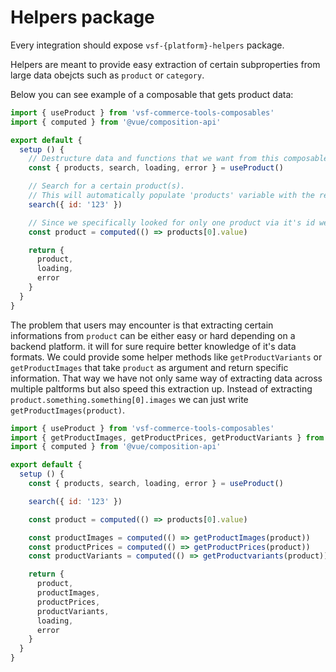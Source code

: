 # Helpers package

Every integration should expose `vsf-{platform}-helpers` package.

Helpers are meant to provide easy extraction of certain subproperties from large data obejcts such as `product` or `category`.

Below you can see example of a composable that gets product data:
```js
import { useProduct } from 'vsf-commerce-tools-composables'
import { computed } from '@vue/composition-api'

export default {
  setup () {
    // Destructure data and functions that we want from this composable
    const { products, search, loading, error } = useProduct()

    // Search for a certain product(s). 
    // This will automatically populate 'products' variable with the results.
    search({ id: '123' })

    // Since we specifically looked for only one product via it's id we can assign it to `product` variable
    const product = computed(() => products[0].value)

    return {
      product,
      loading,
      error
    }
  }
}
```
The problem that users may encounter is that extracting certain informations from `product` can be either easy or hard depending on a backend platform. it will for sure require better knowledge of it's data formats. We could provide some helper methods like `getProductVariants` or `getProductImages` that take `product` as argument and return specific information. That way we have not only same way of extracting data across multiple paltforms but also speed this extraction up. Instead of extracting `product.something.something[0].images` we can just write `getProductImages(product)`.

```js
import { useProduct } from 'vsf-commerce-tools-composables'
import { getProductImages, getProductPrices, getProductVariants } from 'vsf-commerce-tools-heleprs'
import { computed } from '@vue/composition-api'

export default {
  setup () {
    const { products, search, loading, error } = useProduct()

    search({ id: '123' })

    const product = computed(() => products[0].value)

    const productImages = computed(() => getProductImages(product))
    const productPrices = computed(() => getProductPrices(product))
    const productVariants = computed(() => getProductvariants(product))

    return {
      product,
      productImages,
      productPrices,
      productVariants,
      loading,
      error
    }
  }
}
```